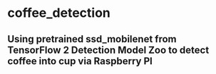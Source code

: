 # coffee_detection
## Using pretrained ssd_mobilenet from TensorFlow 2 Detection Model Zoo to detect coffee into cup via Raspberry PI


